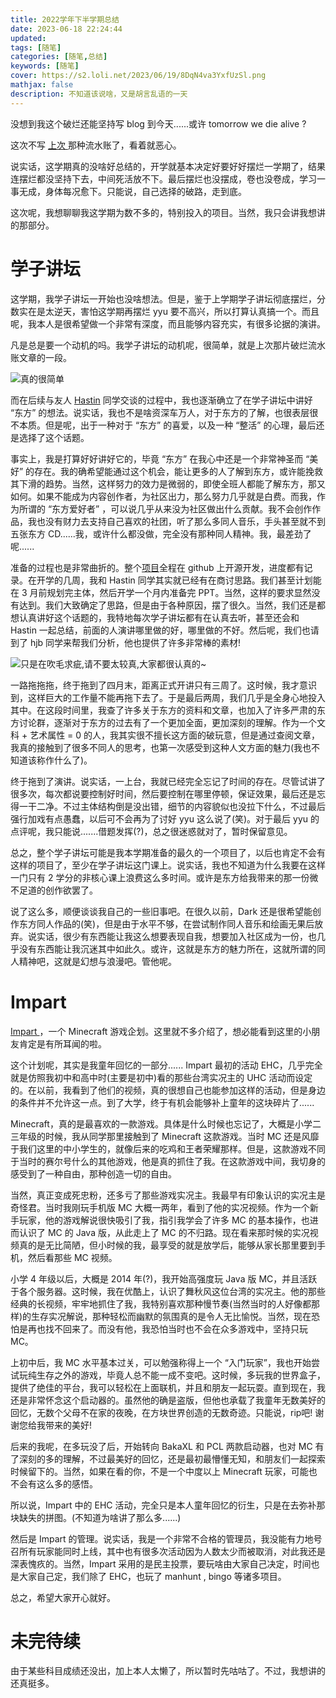 ```yaml
---
title: 2022学年下半学期总结
date: 2023-06-18 22:24:44
updated:
tags: [随笔]
categories: [随笔,总结]
keywords: [随笔]
cover: https://s2.loli.net/2023/06/19/8DqN4va3YxfUzSl.png
mathjax: false
description: 不知道该说啥，又是胡言乱语的一天
---
```


没想到我这个破烂还能坚持写 blog 到今天......或许 tomorrow we die alive ?

这次不写 <a href="{% post_path summary %}"> 上次 </a> 那种流水账了，看着就恶心。

说实话，这学期真的没啥好总结的，开学就基本决定好要好好摆烂一学期了，结果连摆烂都没坚持下去，中间死活放不下。最后摆烂也没摆成，卷也没卷成，学习一事无成，身体每况愈下。只能说，自己选择的破路，走到底。

这次呢，我想聊聊我这学期为数不多的，特别投入的项目。当然，我只会讲我想讲的那部分。

# 学子讲坛

这学期，我学子讲坛一开始也没啥想法。但是，鉴于上学期学子讲坛彻底摆烂，分数实在是太逆天，害怕这学期再摆烂 yyu 要不高兴，所以打算认真搞一个。而且呢，我本人是很希望做一个非常有深度，而且能够内容充实，有很多论据的演讲。

凡是总是要一个动机的吗。我学子讲坛的动机呢，很简单，就是上次那片破烂流水账文章的一段。

![真的很简单](https://s2.loli.net/2023/06/18/RMQgJy9n412VWqf.png)

而在后续与友人 [Hastin](https://github.com/zsq259) 同学交谈的过程中，我也逐渐确立了在学子讲坛中讲好 “东方” 的想法。说实话，我也不是啥资深车万人，对于东方的了解，也很表层很不本质。但是呢，出于一种对于 “东方” 的喜爱，以及一种 “整活” 的心理，最后还是选择了这个话题。

事实上，我是打算好好讲好它的，毕竟 “东方” 在我心中还是一个非常神圣而 “美好” 的存在。我的确希望能通过这个机会，能让更多的人了解到东方，或许能挽救其下滑的趋势。当然，这样努力的效力是微弱的，即使全班人都能了解东方，那又如何。如果不能成为内容创作者，为社区出力，那么努力几乎就是白费。而我，作为所谓的 “东方爱好者” ，可以说几乎从来没为社区做出什么贡献。我不会创作作品，我也没有财力去支持自己喜欢的社团，听了那么多同人音乐，手头甚至就不到五张东方 CD......我，或许什么都没做，完全没有那种同人精神。我，最差劲了呢......

准备的过程也是非常曲折的。整个[项目](https://github.com/DarkSharpness/Touhou_Project_Forum)全程在 github 上开源开发，进度都有记录。在开学的几周，我和 Hastin 同学其实就已经有在商讨思路。我们甚至计划能在 3 月前规划完主体，然后开学一个月内准备完 PPT。当然，这样的要求显然没有达到。我们大致确定了思路，但是由于各种原因，摆了很久。当然，我们还是都想认真讲好这个话题的，我特地每次学子讲坛都有在认真去听，甚至还会和 Hastin 一起总结，前面的人演讲哪里做的好，哪里做的不好。然后呢，我们也请到了 hjb 同学来帮我们分析，他也提供了许多非常棒的素材!

![只是在吹毛求疵,请不要太较真,大家都很认真的~](https://s2.loli.net/2023/06/18/WOkUB6A9Fvu1T4K.jpg)

一路拖拖拖，终于拖到了四月末，距离正式开讲只有三周了。这时候，我才意识到，这样巨大的工作量不能再拖下去了。于是最后两周，我们几乎是全身心地投入其中。在这段时间里，我查了许多关于东方的资料和文章，也加入了许多严肃的东方讨论群，逐渐对于东方的过去有了一个更加全面，更加深刻的理解。作为一个文科 + 艺术属性 = 0 的人，我其实很不擅长这方面的破玩意，但是通过查阅文章，我真的接触到了很多不同人的思考，也第一次感受到这种人文方面的魅力(我也不知道该称作什么了)。

终于拖到了演讲。说实话，一上台，我就已经完全忘记了时间的存在。尽管试讲了很多次，每次都说要控制好时间，然后要控制在哪里停顿，保证效果，最后还是忘得一干二净。不过主体结构倒是没出错，细节的内容貌似也没拉下什么，不过最后强行加戏有点愚蠢，以后可不会再为了讨好 yyu 这么说了(笑)。对于最后 yyu 的点评呢，我只能说.......借题发挥(?)，总之很迷惑就对了，暂时保留意见。

总之，整个学子讲坛可能是我本学期准备的最久的一个项目了，以后也肯定不会有这样的项目了，至少在学子讲坛这门课上。说实话，我也不知道为什么我要在这样一门只有 2 学分的非核心课上浪费这么多时间。或许是东方给我带来的那一份微不足道的创作欲罢了。

说了这么多，顺便谈谈我自己的一些旧事吧。在很久以前，Dark 还是很希望能创作东方同人作品的(笑)，但是由于水平不够，在尝试制作同人音乐和绘画无果后放弃。说实话，很少有东西能让我这么想要表现自我，想要加入社区成为一份，也几乎没有东西能让我沉迷其中如此久。或许，这就是东方的魅力所在，这就所谓的同人精神吧，这就是幻想与浪漫吧。管他呢。

# Impart

<a href="{% post_path mcImpart %}"> Impart </a> ，一个 Minecraft 游戏企划。这里就不多介绍了，想必能看到这里的小朋友肯定是有所耳闻的啦。

这个计划呢，其实是我童年回忆的一部分...... Impart 最初的活动 EHC，几乎完全就是仿照我初中和高中时(主要是初中)看的那些台湾实况主的 UHC 活动而设定的。在以前，我看到了他们的视频，真的很想自己也能参加这样的活动，但是身边的条件并不允许这一点。到了大学，终于有机会能够补上童年的这块碎片了......

Minecraft，真的是最喜欢的一款游戏。具体是什么时候也忘记了，大概是小学二三年级的时候，我从同学那里接触到了 Minecraft 这款游戏。当时 MC 还是风靡于我们这里的中小学生的，就像后来的吃鸡和王者荣耀那样。但是，这款游戏不同于当时的赛尔号什么的其他游戏，他是真的抓住了我。在这款游戏中间，我切身的感受到了一种自由，那种创造一切的自由。

当然，真正变成死忠粉，还多亏了那些游戏实况主。我最早有印象认识的实况主是奇怪君。当时我刚玩手机版 MC 大概一两年，看到了他的实况视频。作为一个新手玩家，他的游戏解说很快吸引了我，指引我学会了许多 MC 的基本操作，也进而认识了 MC 的 Java 版，从此走上了 MC 的不归路。现在看来那时候的实况视频真的是无比简陋，但小时候的我，最享受的就是放学后，能够从家长那里要到手机，然后看那些 MC 视频。

小学 4 年级以后，大概是 2014 年(?)，我开始高强度玩 Java 版 MC，并且活跃于各个服务器。这时候，我在优酷上，认识了舞秋风这位台湾的实况主。他的那些经典的长视频，牢牢地抓住了我，我特别喜欢那种慢节奏(当然当时的人好像都那样)的生存实况解说，那种轻松而幽默的氛围真的是令人无比愉悦。当然，现在恐怕是再也找不回来了。而没有他，我恐怕当时也不会在众多游戏中，坚持只玩 MC。

上初中后，我 MC 水平基本过关，可以勉强称得上一个 “入门玩家”，我也开始尝试玩纯生存之外的游戏，毕竟人总不能一成不变吧。这时候，多玩我的世界盒子，提供了绝佳的平台，我可以轻松在上面联机，并且和朋友一起玩耍。直到现在，我还是非常怀念这个启动器的。虽然他的确是盗版，但他也承载了我童年无数美好的回忆，无数个父母不在家的夜晚，在方块世界创造的无数奇迹。只能说，rip吧! 谢谢您给我带来的美好!

后来的我呢，在多玩没了后，开始转向 BakaXL 和 PCL 两款启动器，也对 MC 有了深刻的多的理解，不过最美好的回忆，还是最初最懵懂无知，和朋友们一起探索时候留下的。当然，如果在看的你，不是一个中度以上 Minecraft 玩家，可能也不会有这么多的感悟。

所以说，Impart 中的 EHC 活动，完全只是本人童年回忆的衍生，只是在去弥补那块缺失的拼图。(不知道为啥讲了那么多......)

然后是 Impart 的管理。说实话，我是一个非常不合格的管理员，我没能有力地号召所有玩家能同时上线，其中也有很多次活动因为人数太少而被取消，对此我还是深表愧疚的。当然，Impart 采用的是民主投票，要玩啥由大家自己决定，时间也是大家自己定，我们除了 EHC，也玩了 manhunt , bingo 等诸多项目。

总之，希望大家开心就好。

# 未完待续

由于某些科目成绩还没出，加上本人太懒了，所以暂时先咕咕了。不过，我想讲的还真挺多。
